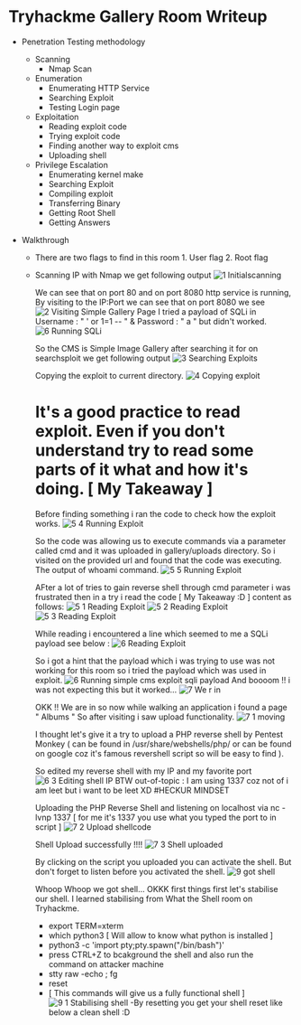 # Tryhackme Gallery Room Writeup
  - Penetration Testing methodology
    - Scanning
      - Nmap Scan
    - Enumeration
      - Enumerating HTTP Service
      - Searching Exploit
      - Testing Login page
    - Exploitation
      - Reading exploit code
      - Trying exploit code
      - Finding another way to exploit cms
      - Uploading shell
    - Privilege Escalation
      - Enumerating kernel make
      - Searching Exploit
      - Compiling exploit
      - Transferring Binary
      - Getting Root Shell 
      - Getting Answers
  
  - Walkthrough
    - There are two flags to find in this room 1. User flag 2. Root flag
    - Scanning IP with Nmap we get following output
       ![1  Initialscanning](https://user-images.githubusercontent.com/75413146/153704382-d698aafd-0acd-4667-8d80-7eacdf409ee2.png)
      
      We can see that on port 80 and on port 8080 http service is running, By visiting to the IP:Port we can see that on port 8080 we see
        ![2  Visiting Simple Gallery Page](https://user-images.githubusercontent.com/75413146/153704486-a9180690-64ce-4a5c-ba51-31b2f9b857f9.png)
       I tried a payload of SQLi in Username : " ' or 1=1 -- " & Password : " a " but didn't worked.
        ![6  Running SQLi](https://user-images.githubusercontent.com/75413146/153704999-70b40ef8-a327-4027-8471-f8bbd85f7479.png)

      
      So the CMS is Simple Image Gallery after searching it for on searchsploit we get following output
        ![3  Searching Exploits](https://user-images.githubusercontent.com/75413146/153704567-3cfa0a88-6b6e-4b3b-a568-f7f4affb15f9.png)
      
      Copying the exploit to current directory.
        ![4  Copying exploit](https://user-images.githubusercontent.com/75413146/153704594-d69b866e-b8e5-47c1-8cd1-4f7417342785.png)
      
      # It's a good practice to read exploit. Even if you don't understand try to read some parts of it what and how it's doing. [ My Takeaway ]
      Before finding something i ran the code to check how the exploit works.
        ![5 4 Running Exploit](https://user-images.githubusercontent.com/75413146/153704677-b735eee4-ff08-427a-bb6b-96efaa237306.png)
      
      So the code was allowing us to execute commands via a parameter called cmd and it was uploaded in gallery/uploads directory. So i visited on the provided url and found that the code was executing. The output of whoami command.
        ![5 5 Running Exploit](https://user-images.githubusercontent.com/75413146/153704746-b20aaa41-24eb-4a83-ac47-446c4d5023e6.png)

      AFter a lot of tries to gain reverse shell through cmd parameter i was frustrated then in a try i read the code [ My Takeaway :D ] content as follows:
        ![5 1 Reading Exploit](https://user-images.githubusercontent.com/75413146/153704804-a53cb4c2-44d6-4ab8-b106-8cc1185751f9.png)
        ![5 2 Reading Exploit](https://user-images.githubusercontent.com/75413146/153704810-417bd80d-50a7-4d49-a4c9-9e0bfb3872ff.png)
        ![5 3 Reading Exploit](https://user-images.githubusercontent.com/75413146/153704800-f77a91f3-2e6f-4e4c-9c50-275d8a458ff8.png)
      
      While reading i encountered a line which seemed to me a SQLi payload see below :
        ![6  Reading Exploit](https://user-images.githubusercontent.com/75413146/153704955-8d4adc85-5e28-4e9e-9451-e9dded0f8310.png)
      
      So i got a hint that the payload which i was trying to use was not working for this room so i tried the payload which was used in exploit.
        ![6  Running simple cms exploit sqli payload](https://user-images.githubusercontent.com/75413146/153705095-858cd49c-0e39-474f-9db9-42d53c81adf5.png)
       And boooom !! i was not expecting this but it worked...
        ![7  We r in](https://user-images.githubusercontent.com/75413146/153705113-9e1847a3-3a5e-474f-a3cc-db6d6d9106fc.png)
       
       OKK !! We are in so now while walking an application i found a page " Albums " So after visiting i saw upload functionality.
        ![7 1 moving](https://user-images.githubusercontent.com/75413146/153705192-774e205e-dbc9-4382-bd2f-bec004592da2.png)

       I thought let's give it a try to upload a PHP reverse shell by Pentest Monkey ( can be found in /usr/share/webshells/php/ or can be found on google coz it's famous revershell script so will be easy to find ). 
       
       So edited my reverse shell with my IP and my favorite port
        ![6  3 Editing shell IP](https://user-images.githubusercontent.com/75413146/153705281-c31231ce-9b1a-4304-9b27-c9a443c1f54a.png)
       BTW out-of-topic : I am using 1337 coz not of i am leet but i want to be leet XD #HECKUR MINDSET
       
       Uploading the PHP Reverse Shell and listening on localhost via nc -lvnp 1337 [ for me it's 1337 you use what you typed the port to in script ]
        ![7 2 Upload shellcode](https://user-images.githubusercontent.com/75413146/153705349-6173c59a-3551-42d8-8a3e-edcd6d32d468.png)
        
       Shell Upload successfully !!!!
         ![7 3 Shell uploaded](https://user-images.githubusercontent.com/75413146/153705426-d93f1a53-2e47-4554-baa8-e7b0a1bba390.png)
         
       By clicking on the script you uploaded you can activate the shell. But don't forget to listen before you activated the shell.
        ![9 got shell](https://user-images.githubusercontent.com/75413146/153705457-65d471d2-b5ee-472c-b64d-a9f493d78b4e.png)
        
      Whoop Whoop we got shell... OKKK first things first let's stabilise our shell. I learned stabilising from What the Shell room on Tryhackme.
      - export TERM=xterm
      - which python3 [ Will allow to know what python is installed ]
      - python3 -c 'import pty;pty.spawn("/bin/bash")'
      - press CTRL+Z to bcakground the shell and also run the command on attacker machine
      - stty raw -echo ; fg
      - reset
      - [ This commands will give us a fully functional shell ]
        ![9 1 Stabilising shell](https://user-images.githubusercontent.com/75413146/153705566-476dfb91-8360-49e3-8670-4435c3b80777.png)
       -By resetting you get your shell reset like below a clean shell :D
       
